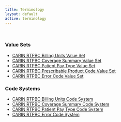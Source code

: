 ```yaml
---
title: Terminology
layout: default
active: terminology
---
```

<!-- { :.no_toc } -->
<!-- TOC  the css styling for this is \pages\assets\css\project.css under 'markdown-toc'-->
<!-- * Do not remove this line (it will not be displayed)
{:toc} -->
<!-- end TOC -->

<br/>

### Value Sets

- [CARIN RTPBC Billing Units Value Set](ValueSet-carin-rtpbc-billing-units-value-set.html)
- [CARIN RTPBC Coverage Summary Value Set](ValueSet-carin-rtpbc-coverage-summary-value-set.html)
- [CARIN RTPBC Patient Pay Type Value Set](ValueSet-carin-rtpbc-patient-pay-type-value-set.html)
- [CARIN RTPBC Prescribable Product Code Value Set](ValueSet-carin-rtpbc-prescribable-product-code-value-set.html)
- [CARIN RTPBC Error Code Value Set](ValueSet-carin-rtpbc-error-code-value-set.html)


### Code Systems

- [CARIN RTPBC Billing Units Code System](CodeSystem-carin-rtpbc-billing-units-code-system.html)
- [CARIN RTPBC Coverage Summary Code System](CodeSystem-carin-rtpbc-coverage-summary-code-system.html)
- [CARIN RTPBC Patient Pay Type Code System](CodeSystem-carin-rtpbc-patient-pay-type-code-system.html)
- [CARIN RTPBC Error Code System](CodeSystem-carin-rtpbc-error-code-system.html)


